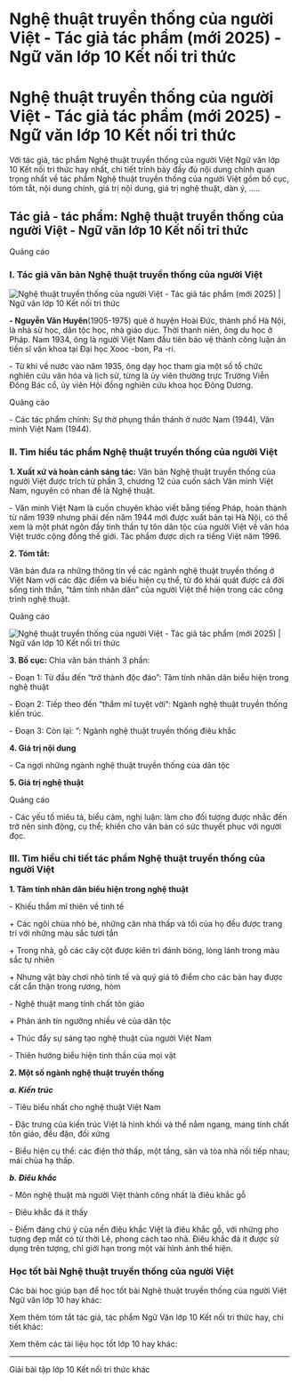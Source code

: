 # Nghệ thuật truyền thống của người Việt - Tác giả tác phẩm (mới 2025) - Ngữ văn lớp 10 Kết nối tri thức

# Nghệ thuật truyền thống của người Việt - Tác giả tác phẩm (mới 2025) - Ngữ văn lớp 10 Kết nối tri thức

Với tác giả, tác phẩm Nghệ thuật truyền thống của người Việt Ngữ văn lớp 10 Kết nối tri thức hay nhất, chi tiết trình bày đầy đủ nội dung chính quan trọng nhất về tác phẩm Nghệ thuật truyền thống của người Việt gồm bố cục, tóm tắt, nội dung chính, giá trị nội dung, giá trị nghệ thuật, dàn ý, .....

## Tác giả - tác phẩm: Nghệ thuật truyền thống của người Việt - Ngữ văn lớp 10 Kết nối tri thức

Quảng cáo

### **I. Tác giả văn bản Nghệ thuật truyền thống của người Việt**

![Nghệ thuật truyền thống của người Việt - Tác giả tác phẩm \(mới 2025\) | Ngữ văn lớp 10 Kết nối tri thức](https://vietjack.com/soan-van-lop-10-kn/images/tac-gia-tac-pham-nghe-thuat-truyen-thong-cua-nguoi-viet.PNG)

**\- Nguyễn Văn Huyên**(1905-1975) quê ở huyện Hoài Đức, thành phố Hà Nội, là nhà sử học, dân tộc học, nhà giáo dục. Thời thanh niên, ông du học ở Pháp. Nam 1934, ông là người Việt Nam đầu tiên bảo vệ thành công luận án tiến sĩ văn khoa tại Đại học Xooc -bon, Pa -ri.

\- Từ khi về nước vào năm 1935, ông dạy học tham gia một số tổ chức nghiên cứu văn hóa và lịch sử, từng là ủy viên thường trực Trường Viễn Đông Bác cổ, ủy viên Hội đồng nghiên cứu khoa học Đông Dương.

Quảng cáo

\- Các tác phẩm chính: Sự thờ phụng thần thánh ở nước Nam (1944), Văn minh Việt Nam (1944).

### **II. Tìm hiểu tác phẩm Nghệ thuật truyền thống của người Việt**

**1\. Xuất xứ và hoàn cảnh sáng tác:** Văn bản Nghệ thuật truyền thống của người Việt được trích từ phần 3, chương 12 của cuốn sách Văn minh Việt Nam, nguyên có nhan đề là Nghệ thuật.

\- Văn minh Việt Nam là cuốn chuyên khảo viết bằng tiếng Pháp, hoàn thành từ năm 1939 nhưng phải đến năm 1944 mới được xuất bản tại Hà Nội, có thể xem là một phát ngôn đầy tinh thần tự tôn dân tộc của người Việt về văn hóa Việt trước cộng đồng thế giới. Tác phẩm được dịch ra tiếng Việt năm 1996.

**2\. Tóm tắt:**

Văn bản đưa ra những thông tin về các ngành nghệ thuật truyền thống ở Việt Nam với các đặc điểm và biểu hiện cụ thể, từ đó khái quát được cả đời sống tinh thần, “tâm tính nhân dân” của người Việt thể hiện trong các công trình nghệ thuật.

Quảng cáo

![Nghệ thuật truyền thống của người Việt - Tác giả tác phẩm \(mới 2025\) | Ngữ văn lớp 10 Kết nối tri thức](https://vietjack.com/soan-van-lop-10-kn/images/tac-gia-tac-pham-nghe-thuat-truyen-thong-cua-nguoi-viet-1.PNG)

**3\. Bố cục:** Chia văn bản thành 3 phần:

\- Đoạn 1: Từ đầu đến “trở thành độc đáo”: Tâm tính nhân dân biểu hiện trong nghệ thuật

\- Đoạn 2: Tiếp theo đến “thẩm mĩ tuyệt vời”: Ngành nghệ thuật truyền thống kiến trúc.

\- Đoạn 3: Còn lại: ”: Ngành nghệ thuật truyền thống điêu khắc

**4\. Giá trị nội dung**

\- Ca ngợi những ngành nghệ thuật truyền thống của dân tộc

**5\. Giá trị nghệ thuật**

Quảng cáo

\- Các yếu tố miêu tả, biểu cảm, nghị luận: làm cho đối tượng được nhắc đến trở nên sinh động, cụ thể; khiến cho văn bản có sức thuyết phục với người đọc.

### **III. Tìm hiểu chi tiết tác phẩm Nghệ thuật truyền thống của người Việt**

**1\. Tâm tính nhân dân biểu hiện trong nghệ thuật**

\- Khiếu thẩm mĩ thiên về tinh tế

\+ Các ngôi chùa nhỏ bé, những căn nhà thấp và tối của họ đều được trang trí với những màu sắc tươi tắn 

\+ Trong nhà, gỗ các cây cột được kiên trì đánh bóng, lóng lánh trong màu sắc tự nhiên

\+ Nhưng vật bày chơi nhỏ tinh tế và quý giá tô điểm cho các bàn hay được cất cẩn thận trong rương, hòm

\- Nghệ thuật mang tính chất tôn giáo 

\+ Phản ánh tín ngưỡng nhiều vẻ của dân tộc

\+ Thúc đẩy sự sáng tạo nghệ thuật của người Việt Nam

\- Thiên hướng biểu hiện tinh thần của mọi vật 

**2\. Một số ngành nghệ thuật truyền thống**

**_a. Kiến trúc_**

\- Tiêu biểu nhất cho nghệ thuật Việt Nam 

\- Đặc trưng của kiến trúc Việt là hình khối và thể nằm ngang, mang tính chất tôn giáo, đều đặn, đối xứng 

\- Biểu hiện cụ thể: các điện thờ thấp, một tầng, sân và tòa nhà nối tiếp nhau; mái chùa hạ thấp.

**_b. Điêu khắc_**

\- Môn nghệ thuật mà người Việt thành công nhất là điêu khắc gỗ 

\- Điêu khắc đá ít thấy 

\- Điểm đáng chú ý của nền điêu khắc Việt là điêu khắc gỗ, với những pho tượng đẹp mắt có từ thời Lê, phong cách tao nhã. Điêu khắc đá ít được sử dụng trên tượng, chỉ giới hạn trong một vài hình ảnh thể hiện.

### **Học tốt bài Nghệ thuật truyền thống của người Việt**

Các bài học giúp bạn để học tốt bài Nghệ thuật truyền thống của người Việt Ngữ văn lớp 10 hay khác:

Xem thêm tóm tắt tác giả, tác phẩm Ngữ Văn lớp 10 Kết nối tri thức hay, chi tiết khác:

Xem thêm các tài liệu học tốt lớp 10 hay khác:

* * *

Giải bài tập lớp 10 Kết nối tri thức khác

